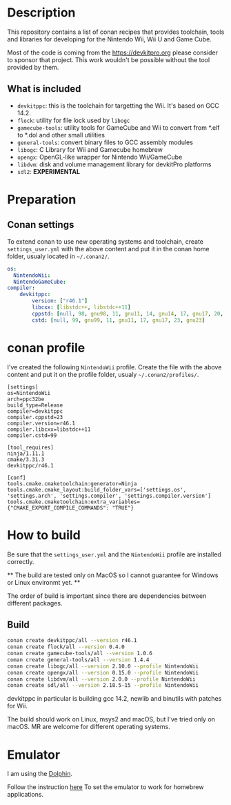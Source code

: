 # Description

This repository contains a list of conan recipes that provides toolchain, tools and libraries for developing for the Nintendo Wii, Wii U and Game Cube.

Most of the code is coming from the https://devkitpro.org please consider to sponsor that project. This work wouldn't be possible without the tool provided by them.

## What is included

- `devkitppc`: this is the toolchain for targetting the Wii. It's based on GCC 14.2.
- `flock`: utility for file lock used by `libogc`
- `gamecube-tools`: utility tools for GameCube and Wii to convert from *.elf to *.dol and other small utilities
- `general-tools`: convert binary files to GCC assembly modules
- `libogc`: C Library for Wii and Gamecube homebrew
- `opengx`: OpenGL-like wrapper for Nintendo Wii/GameCube
- `libdvm`: disk and volume management library for devkitPro platforms
- `sdl2`: **EXPERIMENTAL**

# Preparation

## Conan settings

To extend conan to use new operating systems and toolchain, create `settings_user.yml` with the above content and put it in the conan home folder, usualy located in `~/.conan2/`.

```YAML
os:
  NintendoWii:
  NintendoGameCube:
compiler:
    devkitppc:
        version: ["r46.1"]
        libcxx: [libstdc++, libstdc++11]
        cppstd: [null, 98, gnu98, 11, gnu11, 14, gnu14, 17, gnu17, 20, gnu20, 23, gnu23, 26, gnu26]
        cstd: [null, 99, gnu99, 11, gnu11, 17, gnu17, 23, gnu23]
```

# conan profile

I've created the following `NintendoWii` profile. Create the file with the above content and put it on the profile folder, usualy `~/.conan2/profiles/`.

```
[settings]
os=NintendoWii
arch=ppc32be
build_type=Release
compiler=devkitppc
compiler.cppstd=23
compiler.version=r46.1
compiler.libcxx=libstdc++11
compiler.cstd=99

[tool_requires]
ninja/1.11.1
cmake/3.31.3
devkitppc/r46.1

[conf]
tools.cmake.cmaketoolchain:generator=Ninja
tools.cmake.cmake_layout:build_folder_vars=['settings.os', 'settings.arch', 'settings.compiler', 'settings.compiler.version']
tools.cmake.cmaketoolchain:extra_variables={"CMAKE_EXPORT_COMPILE_COMMANDS": "TRUE"}
```

# How to build

Be sure that the `settings_user.yml` and the `NintendoWii` profile are installed correctly.

** The build are tested only on MacOS so I cannot guarantee for Windows or Linux environmt yet. **

The order of build is important since there are dependencies between different packages.

## Build

```Bash
conan create devkitppc/all --version r46.1
conan create flock/all --version 0.4.0
conan create gamecube-tools/all --version 1.0.6
coman create general-tools/all --version 1.4.4
conan create libogc/all --version 2.10.0 --profile NintendoWii
conan create opengx/all --version 0.15.0 --profile NintendoWii  
conan create libdvm/all --version 2.0.0 --profile NintendoWii
conan create sdl/all --version 2.18.5-15 --profile NintendoWii
```

devkitppc in particular is building gcc 14.2, newlib and binutils with patches for Wii.

The build  should work on Linux, msys2 and macOS, but I've tried only on macOS. MR are welcome for different operating systems.

# Emulator

I am using the [Dolphin](https://dolphin-emu.org).

Follow the instruction [here](https://github.com/elvisdukaj/nintendo_conan_recipes/pull/11) To set the
emulator to work for homebrew applications.